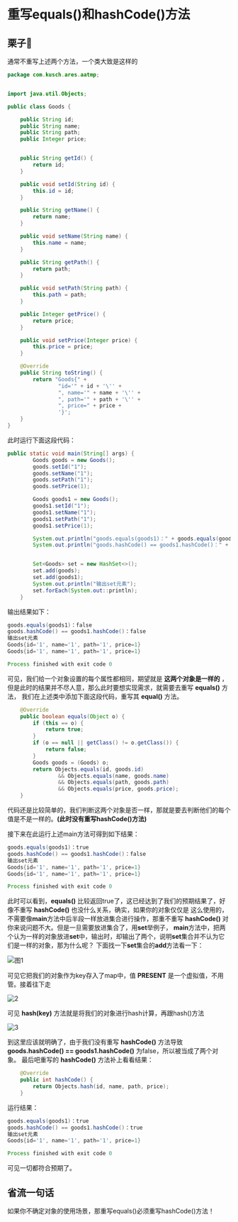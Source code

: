# 重写equals()和hashCode()方法

## 栗子🌰

通常不重写上述两个方法，一个类大致是这样的

```java
package com.kusch.ares.aatmp;


import java.util.Objects;

public class Goods {

    public String id;
    public String name;
    public String path;
    public Integer price;


    public String getId() {
        return id;
    }

    public void setId(String id) {
        this.id = id;
    }

    public String getName() {
        return name;
    }

    public void setName(String name) {
        this.name = name;
    }

    public String getPath() {
        return path;
    }

    public void setPath(String path) {
        this.path = path;
    }

    public Integer getPrice() {
        return price;
    }

    public void setPrice(Integer price) {
        this.price = price;
    }

    @Override
    public String toString() {
        return "Goods{" +
                "id='" + id + '\'' +
                ", name='" + name + '\'' +
                ", path='" + path + '\'' +
                ", price=" + price +
                '}';
    }
}

```

此时运行下面这段代码：

```java
public static void main(String[] args) {
        Goods goods = new Goods();
        goods.setId("1");
        goods.setName("1");
        goods.setPath("1");
        goods.setPrice(1);

        Goods goods1 = new Goods();
        goods1.setId("1");
        goods1.setName("1");
        goods1.setPath("1");
        goods1.setPrice(1);

        System.out.println("goods.equals(goods1)：" + goods.equals(goods1));
        System.out.println("goods.hashCode() == goods1.hashCode()：" + (goods.hashCode() == goods1.hashCode()));


        Set<Goods> set = new HashSet<>();
        set.add(goods);
        set.add(goods1);
        System.out.println("输出set元素");
        set.forEach(System.out::println);
    }
```

输出结果如下：

```java
goods.equals(goods1)：false
goods.hashCode() == goods1.hashCode()：false
输出set元素
Goods{id='1', name='1', path='1', price=1}
Goods{id='1', name='1', path='1', price=1}

Process finished with exit code 0
```

可见，我们给一个对象设置的每个属性都相同，期望就是 **这两个对象是一样的** ，
但是此时的结果并不尽人意，那么此时要想实现需求，就需要去重写 **equals()** 方法，
我们在上述类中添加下面这段代码，重写其 **equal()** 方法。

```java
    @Override
    public boolean equals(Object o) {
        if (this == o) {
            return true;
        }
        if (o == null || getClass() != o.getClass()) {
            return false;
        }
        Goods goods = (Goods) o;
        return Objects.equals(id, goods.id)
                && Objects.equals(name, goods.name)
                && Objects.equals(path, goods.path)
                && Objects.equals(price, goods.price);
    }
```

代码还是比较简单的，我们判断这两个对象是否一样，那就是要去判断他们的每个值是不是一样的。**(此时没有重写hashCode()方法)**

接下来在此运行上述main方法可得到如下结果：

```java
goods.equals(goods1)：true
goods.hashCode() == goods1.hashCode()：false
输出set元素
Goods{id='1', name='1', path='1', price=1}
Goods{id='1', name='1', path='1', price=1}

Process finished with exit code 0
```

此时可以看到，**equals()** 比较返回true了，这已经达到了我们的预期结果了，好像不重写 **hashCode()** 也没什么关系，确实，如果你的对象仅仅是
这么使用的，不需要像**main**方法中后半段一样放进集合进行操作，那重不重写 **hashCode()** 对你来说问题不大。但是一旦需要放进集合了，用**set**举例子，
**main**方法中，把两个认为一样的对象放进**set**中，输出时，却输出了两个，说明**set**集合并不认为它们是一样的对象，那为什么呢？
下面找一下**set**集合的**add**方法看一下：

![图1](http://cdn.superkusch.fun/docs/WeChatb5053bd79f6391bd75651cfbe84c2726.png)

可见它把我们的对象作为key存入了map中，值 **PRESENT** 是一个虚拟值，不用管。接着往下走

![2](http://cdn.superkusch.fun/docs/WeChat4fd21a5b8cc44f17cf3cc363913c5629.png)

可见 **hash(key)** 方法就是将我们的对象进行hash计算，再跟hash()方法

![3](http://cdn.superkusch.fun/docs/WeChate59c29d1cf96abf920724507cf1d5248.png)

到这里应该就明确了，由于我们没有重写 **hashCode()** 方法导致 **goods.hashCode() == goods1.hashCode()** 为false，所以被当成了两个对象。
最后吧重写的 **hashCode()** 方法补上看看结果：

```java
    @Override
    public int hashCode() {
        return Objects.hash(id, name, path, price);
    }
```

运行结果：

```java
goods.equals(goods1)：true
goods.hashCode() == goods1.hashCode()：true
输出set元素
Goods{id='1', name='1', path='1', price=1}

Process finished with exit code 0
```

可见一切都符合预期了。

## 省流一句话

如果你不确定对象的使用场景，那重写equals()必须重写hashCode()方法！